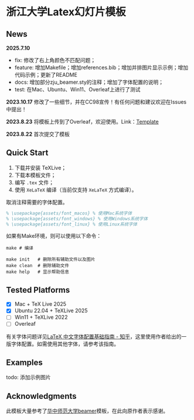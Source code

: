 # 浙江大学Latex幻灯片模板

## News

**2025.7.10** 

- fix: 修改了右上角颜色不匹配问题；
- feature: 增加Makefile；增加references.bib；增加并排图片显示示例；增加代码示例；更新了README
- docs: 增加部分zju_beamer.sty的注释；增加了字体配置的说明；
- test: 在Mac、Ubuntu、Win11、Overleaf上进行了测试

**2023.10.17** 修改了一些细节，并在CC98宣传！有任何问题和建议欢迎在Issues中提出！

**2023.8.23** 将模板上传到了Overleaf，欢迎使用。Link：[Template](https://www.overleaf.com/latex/templates/zhe-jiang-da-xue-beamer-mo-ban-zju-beamer-template/jhtfvynrcbrg)

**2023.8.22** 首次提交了模板

## Quick Start
1. 下载并安装 TeXLive；
2. 下载本模板文件；
3. 编写 ```.tex``` 文件；
4. 使用 ```XeLaTeX``` 编译（当前仅支持 ```XeLaTeX``` 方式编译）。

取消注释需要的字体配置。

```tex
% \usepackage{assets/font_macos} % 使用Mac系统字体
% \usepackage{assets/font_windows} % 使用Windows系统字体
% \usepackage{assets/font_linux} % 使用Linux系统字体
```

如果有Make环境，则可以使用以下命令：

```shell
make # 编译
```

```shell
make init   # 删除所有辅助文件以及图片
make clean  # 删除辅助文件
make help   # 显示帮助信息
```

## Tested Platforms
- [x] Mac + TeX Live 2025
- [x] Ubuntu 22.04 + TeXLive 2025
- [ ] Win11 + TeXLive 2022
- [ ] Overleaf

有关字体问题详见[LaTeX 中文字体配置基础指南 - 知乎](https://zhuanlan.zhihu.com/p/538459335)，这里使用作者给出的一版字体配置。如需使用其他字体，请参考该指南。



## Examples
todo: 添加示例图片


## Acknowledgments

此模板大量参考了[华中师范大学beamer](https://github.com/K-JW/CCNU_BeamerTemplate)模板，在此向原作者表示感谢。